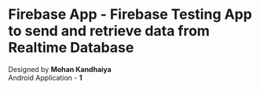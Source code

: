 # Firebase App - Firebase Testing App to send and retrieve data from Realtime Database

Designed by **Mohan Kandhaiya**<br/>
Android Application - **1**

